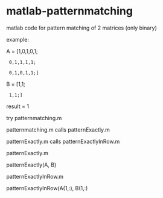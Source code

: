 # matlab-patternmatching
matlab code for pattern matching of 2 matrices (only binary)

example: 

A = [1,0,1,0,1;

     0,1,1,1,1; 
     
     0,1,0,1,1;] 
     
B = [1,1;

     1,1;]

result = 1


try patternmatching.m

patternmatching.m calls patternExactly.m 

patternExactly.m calls patternExactlyInRow.m


patternExactly.m

patternExactly(A, B)


patternExactlyInRow.m

patternExactlyInRow(A(1,:), B(1,:)


